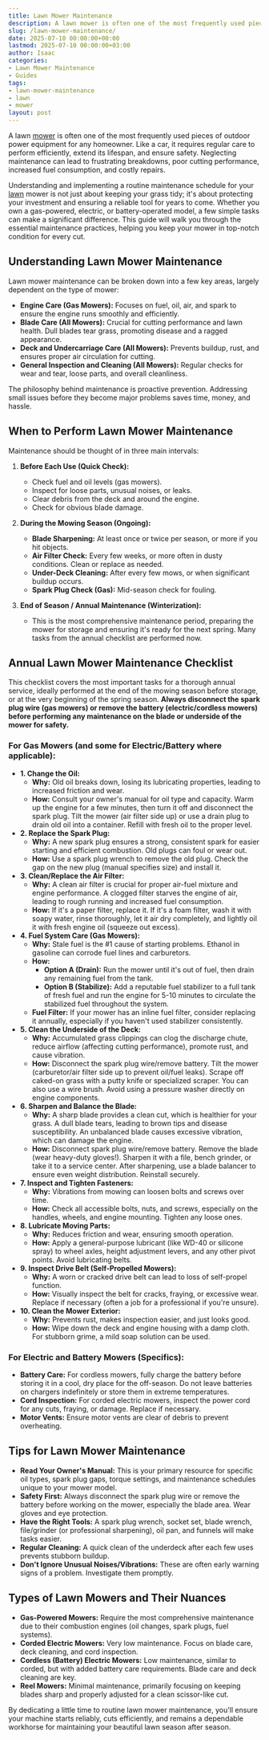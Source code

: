 ```yaml
---
title: Lawn Mower Maintenance
description: A lawn mower is often one of the most frequently used pieces of outdoor power equipment for any homeowner. Like a car, it requires regular care to perform...
slug: /lawn-mower-maintenance/
date: 2025-07-10 00:00:00+00:00
lastmod: 2025-07-10 00:00:00+03:00
author: Isaac
categories:
- Lawn Mower Maintenance
- Guides
tags:
- lawn-mower-maintenance
- lawn
- mower
layout: post
---
```

A lawn [mower](https://pestpolicy.com/how-to-change-a-lawn-mower-spark-plug/) is often one of the most frequently used pieces of outdoor power equipment for any homeowner. Like a car, it requires regular care to perform efficiently, extend its lifespan, and ensure safety. Neglecting maintenance can lead to frustrating breakdowns, poor cutting performance, increased fuel consumption, and costly repairs.

Understanding and implementing a routine maintenance schedule for your [lawn](https://pestpolicy.com/best-riding-lawn-mower-for-2-acres/) mower is not just about keeping your grass tidy; it's about protecting your investment and ensuring a reliable tool for years to come. Whether you own a gas-powered, electric, or battery-operated model, a few simple tasks can make a significant difference. This guide will walk you through the essential maintenance practices, helping you keep your mower in top-notch condition for every cut.

## Understanding Lawn Mower Maintenance

Lawn mower maintenance can be broken down into a few key areas, largely dependent on the type of mower:

* **Engine Care (Gas Mowers):** Focuses on fuel, oil, air, and spark to ensure the engine runs smoothly and efficiently.
* **Blade Care (All Mowers):** Crucial for cutting performance and lawn health. Dull blades tear grass, promoting disease and a ragged appearance.
* **Deck and Undercarriage Care (All Mowers):** Prevents buildup, rust, and ensures proper air circulation for cutting.
* **General Inspection and Cleaning (All Mowers):** Regular checks for wear and tear, loose parts, and overall cleanliness.

The philosophy behind maintenance is proactive prevention. Addressing small issues before they become major problems saves time, money, and hassle.

## When to Perform Lawn Mower Maintenance

Maintenance should be thought of in three main intervals:

1.  **Before Each Use (Quick Check):**
    * Check fuel and oil levels (gas mowers).
    * Inspect for loose parts, unusual noises, or leaks.
    * Clear debris from the deck and around the engine.
    * Check for obvious blade damage.

2.  **During the Mowing Season (Ongoing):**
    * **Blade Sharpening:** At least once or twice per season, or more if you hit objects.
    * **Air Filter Check:** Every few weeks, or more often in dusty conditions. Clean or replace as needed.
    * **Under-Deck Cleaning:** After every few mows, or when significant buildup occurs.
    * **Spark Plug Check (Gas):** Mid-season check for fouling.

3.  **End of Season / Annual Maintenance (Winterization):**
    * This is the most comprehensive maintenance period, preparing the mower for storage and ensuring it's ready for the next spring. Many tasks from the annual checklist are performed now.

## Annual Lawn Mower Maintenance Checklist

This checklist covers the most important tasks for a thorough annual service, ideally performed at the end of the mowing season before storage, or at the very beginning of the spring season. **Always disconnect the spark plug wire (gas mowers) or remove the battery (electric/cordless mowers) before performing any maintenance on the blade or underside of the mower for safety.**

### For Gas Mowers (and some for Electric/Battery where applicable):

* **1. Change the Oil:**
    * **Why:** Old oil breaks down, losing its lubricating properties, leading to increased friction and wear.
    * **How:** Consult your owner's manual for oil type and capacity. Warm up the engine for a few minutes, then turn it off and disconnect the spark plug. Tilt the mower (air filter side up) or use a drain plug to drain old oil into a container. Refill with fresh oil to the proper level.
* **2. Replace the Spark Plug:**
    * **Why:** A new spark plug ensures a strong, consistent spark for easier starting and efficient combustion. Old plugs can foul or wear out.
    * **How:** Use a spark plug wrench to remove the old plug. Check the gap on the new plug (manual specifies size) and install it.
* **3. Clean/Replace the Air Filter:**
    * **Why:** A clean air filter is crucial for proper air-fuel mixture and engine performance. A clogged filter starves the engine of air, leading to rough running and increased fuel consumption.
    * **How:** If it's a paper filter, replace it. If it's a foam filter, wash it with soapy water, rinse thoroughly, let it air dry completely, and lightly oil it with fresh engine oil (squeeze out excess).
* **4. Fuel System Care (Gas Mowers):**
    * **Why:** Stale fuel is the #1 cause of starting problems. Ethanol in gasoline can corrode fuel lines and carburetors.
    * **How:**
        * **Option A (Drain):** Run the mower until it's out of fuel, then drain any remaining fuel from the tank.
        * **Option B (Stabilize):** Add a reputable fuel stabilizer to a full tank of fresh fuel and run the engine for 5-10 minutes to circulate the stabilized fuel throughout the system.
    * **Fuel Filter:** If your mower has an inline fuel filter, consider replacing it annually, especially if you haven't used stabilizer consistently.
* **5. Clean the Underside of the Deck:**
    * **Why:** Accumulated grass clippings can clog the discharge chute, reduce airflow (affecting cutting performance), promote rust, and cause vibration.
    * **How:** Disconnect the spark plug wire/remove battery. Tilt the mower (carburetor/air filter side up to prevent oil/fuel leaks). Scrape off caked-on grass with a putty knife or specialized scraper. You can also use a wire brush. Avoid using a pressure washer directly on engine components.
* **6. Sharpen and Balance the Blade:**
    * **Why:** A sharp blade provides a clean cut, which is healthier for your grass. A dull blade tears, leading to brown tips and disease susceptibility. An unbalanced blade causes excessive vibration, which can damage the engine.
    * **How:** Disconnect spark plug wire/remove battery. Remove the blade (wear heavy-duty gloves!). Sharpen it with a file, bench grinder, or take it to a service center. After sharpening, use a blade balancer to ensure even weight distribution. Reinstall securely.
* **7. Inspect and Tighten Fasteners:**
    * **Why:** Vibrations from mowing can loosen bolts and screws over time.
    * **How:** Check all accessible bolts, nuts, and screws, especially on the handles, wheels, and engine mounting. Tighten any loose ones.
* **8. Lubricate Moving Parts:**
    * **Why:** Reduces friction and wear, ensuring smooth operation.
    * **How:** Apply a general-purpose lubricant (like WD-40 or silicone spray) to wheel axles, height adjustment levers, and any other pivot points. Avoid lubricating belts.
* **9. Inspect Drive Belt (Self-Propelled Mowers):**
    * **Why:** A worn or cracked drive belt can lead to loss of self-propel function.
    * **How:** Visually inspect the belt for cracks, fraying, or excessive wear. Replace if necessary (often a job for a professional if you're unsure).
* **10. Clean the Mower Exterior:**
    * **Why:** Prevents rust, makes inspection easier, and just looks good.
    * **How:** Wipe down the deck and engine housing with a damp cloth. For stubborn grime, a mild soap solution can be used.

### For Electric and Battery Mowers (Specifics):

* **Battery Care:** For cordless mowers, fully charge the battery before storing it in a cool, dry place for the off-season. Do not leave batteries on chargers indefinitely or store them in extreme temperatures.
* **Cord Inspection:** For corded electric mowers, inspect the power cord for any cuts, fraying, or damage. Replace if necessary.
* **Motor Vents:** Ensure motor vents are clear of debris to prevent overheating.

## Tips for Lawn Mower Maintenance

* **Read Your Owner's Manual:** This is your primary resource for specific oil types, spark plug gaps, torque settings, and maintenance schedules unique to your mower model.
* **Safety First:** Always disconnect the spark plug wire or remove the battery before working on the mower, especially the blade area. Wear gloves and eye protection.
* **Have the Right Tools:** A spark plug wrench, socket set, blade wrench, file/grinder (or professional sharpening), oil pan, and funnels will make tasks easier.
* **Regular Cleaning:** A quick clean of the underdeck after each few uses prevents stubborn buildup.
* **Don't Ignore Unusual Noises/Vibrations:** These are often early warning signs of a problem. Investigate them promptly.

## Types of Lawn Mowers and Their Nuances

* **Gas-Powered Mowers:** Require the most comprehensive maintenance due to their combustion engines (oil changes, spark plugs, fuel systems).
* **Corded Electric Mowers:** Very low maintenance. Focus on blade care, deck cleaning, and cord inspection.
* **Cordless (Battery) Electric Mowers:** Low maintenance, similar to corded, but with added battery care requirements. Blade care and deck cleaning are key.
* **Reel Mowers:** Minimal maintenance, primarily focusing on keeping blades sharp and properly adjusted for a clean scissor-like cut.

By dedicating a little time to routine lawn mower maintenance, you'll ensure your machine starts reliably, cuts efficiently, and remains a dependable workhorse for maintaining your beautiful lawn season after season.
